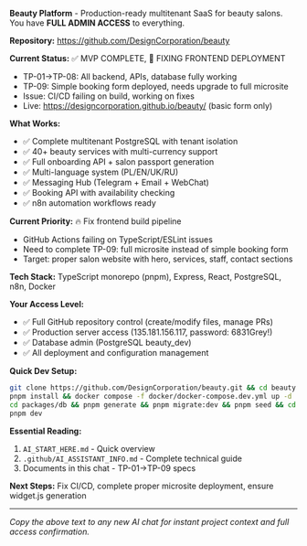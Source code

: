 **Beauty Platform** - Production-ready multitenant SaaS for beauty salons. You have **FULL ADMIN ACCESS** to everything.

**Repository:** https://github.com/DesignCorporation/beauty

**Current Status:** ✅ MVP COMPLETE, 🔧 FIXING FRONTEND DEPLOYMENT
- TP-01→TP-08: All backend, APIs, database fully working
- TP-09: Simple booking form deployed, needs upgrade to full microsite
- Issue: CI/CD failing on build, working on fixes
- Live: https://designcorporation.github.io/beauty/ (basic form only)

**What Works:**
- ✅ Complete multitenant PostgreSQL with tenant isolation
- ✅ 40+ beauty services with multi-currency support
- ✅ Full onboarding API + salon passport generation
- ✅ Multi-language system (PL/EN/UK/RU)
- ✅ Messaging Hub (Telegram + Email + WebChat)
- ✅ Booking API with availability checking
- ✅ n8n automation workflows ready

**Current Priority:** 🔥 Fix frontend build pipeline
- GitHub Actions failing on TypeScript/ESLint issues
- Need to complete TP-09: full microsite instead of simple booking form
- Target: proper salon website with hero, services, staff, contact sections

**Tech Stack:** TypeScript monorepo (pnpm), Express, React, PostgreSQL, n8n, Docker

**Your Access Level:**
- ✅ Full GitHub repository control (create/modify files, manage PRs)
- ✅ Production server access (135.181.156.117, password: 6831Grey!)
- ✅ Database admin (PostgreSQL beauty_dev)
- ✅ All deployment and configuration management

**Quick Dev Setup:**
```bash
git clone https://github.com/DesignCorporation/beauty.git && cd beauty
pnpm install && docker compose -f docker/docker-compose.dev.yml up -d
cd packages/db && pnpm generate && pnpm migrate:dev && pnpm seed && cd ../../
pnpm dev
```

**Essential Reading:**
1. `AI_START_HERE.md` - Quick overview
2. `.github/AI_ASSISTANT_INFO.md` - Complete technical guide
3. Documents in this chat - TP-01→TP-09 specs

**Next Steps:** Fix CI/CD, complete proper microsite deployment, ensure widget.js generation

---

*Copy the above text to any new AI chat for instant project context and full access confirmation.*
